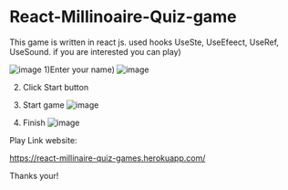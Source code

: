 # React-Millinoaire-Quiz-game
This game is written in react js. used hooks UseSte, UseEfeect, UseRef, UseSound. if you are interested you can play)


![image](https://user-images.githubusercontent.com/64854687/121469728-d053af00-c9de-11eb-95ad-e56cabb1d993.png)
1)Enter your name)
![image](https://user-images.githubusercontent.com/64854687/121469884-16a90e00-c9df-11eb-8089-9c1a527fe338.png)

2) Click Start button
3) Start game
![image](https://user-images.githubusercontent.com/64854687/121469929-2c1e3800-c9df-11eb-83ea-7bfef5797856.png)

4) Finish
![image](https://user-images.githubusercontent.com/64854687/121469993-4e17ba80-c9df-11eb-9edd-37efbd1a5550.png)




Play Link website: 

https://react-millinaire-quiz-games.herokuapp.com/




Thanks your!
